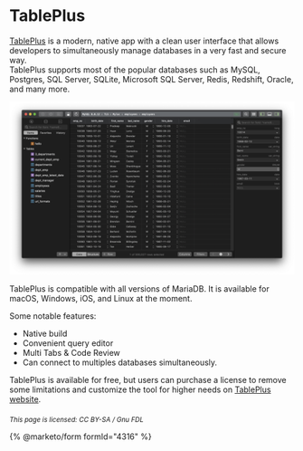 # TablePlus

[TablePlus](https://tableplus.com/) is a modern, native app with a clean user interface that allows developers to simultaneously manage databases in a very fast and secure way.\
TablePlus supports most of the popular databases such as MySQL, Postgres, SQL Server, SQLite, Microsoft SQL Server, Redis, Redshift, Oracle, and many more.

![table](../../.gitbook/assets/table.png)

TablePlus is compatible with all versions of MariaDB. It is available for macOS, Windows, iOS, and Linux at the moment.

Some notable features:

* Native build
* Convenient query editor
* Multi Tabs & Code Review
* Can connect to multiples databases simultaneously.

TablePlus is available for free, but users can purchase a license to remove some limitations and customize the tool for higher needs on [TablePlus website](https://tableplus.com/pricing).

<sub>_This page is licensed: CC BY-SA / Gnu FDL_</sub>

{% @marketo/form formId="4316" %}
